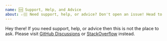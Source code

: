 ```yaml
---
name: 🆘 Support, Help, and Advice
about: 👉🏽 Need support, help, or advice? Don't open an issue! Head to https://github.com/webpack/webpack/discussions, StackOverflow or https://gitter.im/webpack/webpack.
---
```


Hey there! If you need support, help, or advice then this is not the place to ask.
Please visit [GitHub Discussions](https://github.com/webpack/webpack/discussions) or [StackOverflow](https://stackoverflow.com/questions/tagged/webpack) instead.
